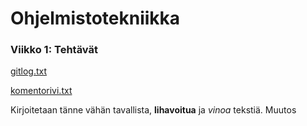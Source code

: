# Ohjelmistotekniikka

### Viikko 1: Tehtävät
[gitlog.txt](https://github.com/fannif/ot-harjoitustyo/blob/master/laskarit/viikko1/gitlog.txt)

[komentorivi.txt](https://github.com/fannif/ot-harjoitustyo/blob/master/laskarit/viikko1/komentorivi.txt)


Kirjoitetaan tänne vähän tavallista, **lihavoitua** ja *vinoa* tekstiä.
Muutos
